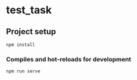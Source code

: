 # test_task

## Project setup
```
npm install
```

### Compiles and hot-reloads for development
```
npm run serve
```

